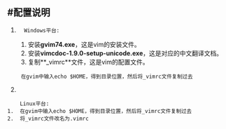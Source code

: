 #配置说明
---
1. 
		 Windows平台:
  	1. 安装**gvim74.exe**，这是vim的安装文件。
  	2. 安装**vimcdoc-1.9.0-setup-unicode.exe**，这是对应的中文翻译文档。
  	3. 复制**_vimrc**文件，这是vim的配置文件。
    ```
  	 在gvim中输入echo $HOME，得到目录位置，然后将_vimrc文件复制过去
    ```
 	

2. 
 
		Linux平台:
	1.  在gvim中输入echo $HOME，得到目录位置，然后将_vimrc文件复制过去
	2.  将_vimrc文件改名为.vimrc



